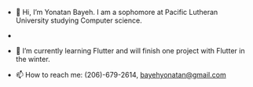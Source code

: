 - 👋 Hi, I’m Yonatan Bayeh. I am a sophomore at Pacific Lutheran University studying Computer science.

- 
- 🌱 I’m currently learning Flutter and will finish one project with Flutter in the winter.
- 📫 How to reach me: (206)-679-2614, bayehyonatan@gmail.com

<!---
bayehyg/bayehyg is a ✨ special ✨ repository because its `README.md` (this file) appears on your GitHub profile.
You can click the Preview link to take a look at your changes.
--->
